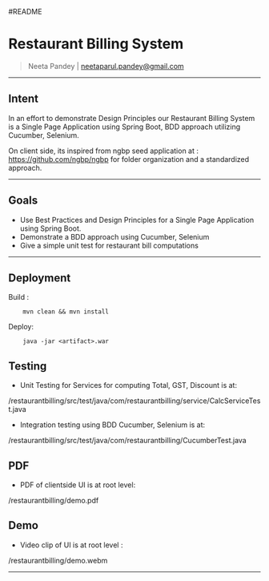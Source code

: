 #README
# Restaurant Billing System
> 
> Neeta Pandey | neetaparul.pandey@gmail.com 
> 
------------------------------------------------------------
## Intent

In an effort to demonstrate Design Principles our Restaurant Billing System is a Single Page Application using Spring Boot, BDD approach utilizing Cucumber, Selenium. 

On client side, its inspired from ngbp seed application at : https://github.com/ngbp/ngbp for folder organization and a standardized approach.

------------------------------------------------------------

## Goals

* Use Best Practices and Design Principles for a Single Page Application using Spring Boot.
* Demonstrate a BDD approach using Cucumber, Selenium
* Give a simple unit test for restaurant bill computations

------------------------------------------------------------

## Deployment 

Build : 

		mvn clean && mvn install

Deploy:

		java -jar <artifact>.war 

## Testing 

- Unit Testing for Services for computing Total, GST, Discount is at: 

/restaurantbilling/src/test/java/com/restaurantbilling/service/CalcServiceTest.java

- Integration testing using BDD Cucumber, Selenium is at:

/restaurantbilling/src/test/java/com/restaurantbilling/CucumberTest.java


## PDF 

- PDF of clientside UI is at root level:

/restaurantbilling/demo.pdf

## Demo 

- Video clip of UI is at root level : 

/restaurantbilling/demo.webm

------------------------------------------------------------
